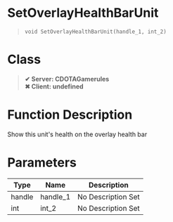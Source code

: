 # SetOverlayHealthBarUnit
> `void SetOverlayHealthBarUnit(handle_1, int_2)`
# Class
> __✔ Server: CDOTAGamerules__  
> __✖ Client: undefined__  
# Function Description
Show this unit's health on the overlay health bar
# Parameters
Type|Name|Description
--|--|--
handle|handle_1|No Description Set
int|int_2|No Description Set

